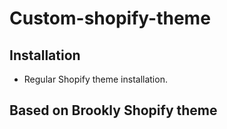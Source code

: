 # Custom-shopify-theme
## Installation
- Regular Shopify theme installation.

## Based on Brookly Shopify theme
